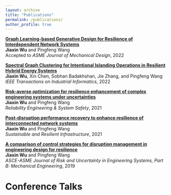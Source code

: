 ```yaml
---
layout: archive
title: "Publications"
permalink: /publications/
author_profile: true
---
```


<!-- {% if author.googlescholar %}
  You can also find my articles on <u><a href="{{author.googlescholar}}">my Google Scholar profile</a>.</u>
{% endif %}

{% include base_path %}

{% for post in site.publications reversed %}
  {% include archive-single.html %}
{% endfor %} -->

[**Graph Learning-based Generative Design for Resilience of Interdependent Network Systems**](https://arxiv.org/abs/2207.00931) <br>
**Jiaxin Wu** and Pingfeng Wang <br>
Accepted to *ASME Journal of Mechanical Design*, 2022 <br>

[**Spectral Graph Clustering for Intentional Islanding Operations in Resilient Hybrid Energy Systems**](hhttps://arxiv.org/abs/2203.06579) <br>
**Jiaxin Wu**, Xin Chen, Sobhan Badakhshan, Jie Zhang, and Pingfeng Wang <br>
*IEEE Transactions on Industrial Informatics*, 2022 <br>

[**Risk-averse optimization for resilience enhancement of complex engineering systems under uncertainties**](https://arxiv.org/abs/2009.02351) <br>
**Jiaxin Wu** and Pingfeng Wang <br>
*Reliability Engineering & System Safety*, 2021 <br>

[**Post-disruption performance recovery to enhance resilience of interconnected network systems**](https://www.tandfonline.com/doi/abs/10.1080/23789689.2019.1710073) <br>
**Jiaxin Wu** and Pingfeng Wang <br>
*Sustainable and Resilient Infrastructure*, 2021 <br>

[**A comparison of control strategies for disruption management in engineering design for resilience**](https://asmedigitalcollection.asme.org/risk/article/5/2/020902/726138/A-Comparison-of-Control-Strategies-for-Disruption) <br>
**Jiaxin Wu** and Pingfeng Wang <br>
*ASCE-ASME Journal of Risk and Uncertainty in Engineering Systems, Part B: Mechanical Engineering*, 2019 <br>

Conference Talks
===

